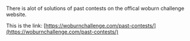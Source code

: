 There is alot of solutions of past contests on the offical woburn challenge website. 

This is the link: [https://woburnchallenge.com/past-contests/](https://woburnchallenge.com/past-contests/)
